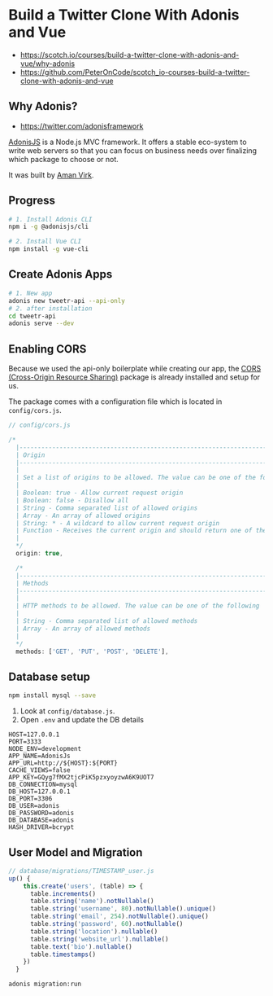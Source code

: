 # Build a Twitter Clone With Adonis and Vue

- <https://scotch.io/courses/build-a-twitter-clone-with-adonis-and-vue/why-adonis>
- <https://github.com/PeterOnCode/scotch_io-courses-build-a-twitter-clone-with-adonis-and-vue>


## Why Adonis?

- <https://twitter.com/adonisframework>

[AdonisJS](http://dev.adonisjs.com/) is a Node.js MVC framework. It offers a stable eco-system to write web servers so that you can focus on business needs over finalizing which package to choose or not.

It was built by [Aman Virk](https://twitter.com/AmanVirk1).

## Progress

```bash
# 1. Install Adonis CLI
npm i -g @adonisjs/cli

# 2. Install Vue CLI
npm install -g vue-cli
```

## Create Adonis Apps

```bash
# 1. New app
adonis new tweetr-api --api-only
# 2. after installation
cd tweetr-api
adonis serve --dev
```

## Enabling CORS

Because we used the api-only boilerplate while creating our app, the [CORS (Cross-Origin Resource Sharing)](https://en.wikipedia.org/wiki/Cross-origin_resource_sharing) package is already installed and setup for us.

The package comes with a configuration file which is located in `config/cors.js`.

```javascript
// config/cors.js

/*
  |--------------------------------------------------------------------------
  | Origin
  |--------------------------------------------------------------------------
  |
  | Set a list of origins to be allowed. The value can be one of the following
  |
  | Boolean: true - Allow current request origin
  | Boolean: false - Disallow all
  | String - Comma separated list of allowed origins
  | Array - An array of allowed origins
  | String: * - A wildcard to allow current request origin
  | Function - Receives the current origin and should return one of the above values.
  |
  */
  origin: true,

  /*
  |--------------------------------------------------------------------------
  | Methods
  |--------------------------------------------------------------------------
  |
  | HTTP methods to be allowed. The value can be one of the following
  |
  | String - Comma separated list of allowed methods
  | Array - An array of allowed methods
  |
  */
  methods: ['GET', 'PUT', 'POST', 'DELETE'],
```
## Database setup

```bash
npm install mysql --save
```

1. Look at `config/database.js`.
1. Open `.env` and update the DB details

```text
HOST=127.0.0.1
PORT=3333
NODE_ENV=development
APP_NAME=AdonisJs
APP_URL=http://${HOST}:${PORT}
CACHE_VIEWS=false
APP_KEY=GQyg7fMX2tjcPiK5pzxyoyzwA6K9UOT7
DB_CONNECTION=mysql
DB_HOST=127.0.0.1
DB_PORT=3306
DB_USER=adonis
DB_PASSWORD=adonis
DB_DATABASE=adonis
HASH_DRIVER=bcrypt
```
## User Model and Migration

```javascript
// database/migrations/TIMESTAMP_user.js
up() {
    this.create('users', (table) => {
      table.increments()
      table.string('name').notNullable()
      table.string('username', 80).notNullable().unique()
      table.string('email', 254).notNullable().unique()
      table.string('password', 60).notNullable()
      table.string('location').nullable()
      table.string('website_url').nullable()
      table.text('bio').nullable()
      table.timestamps()
    })
  }
```

```bash
adonis migration:run
```
